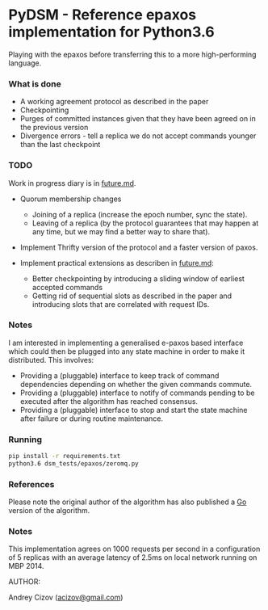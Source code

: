 PyDSM - Reference epaxos implementation for Python3.6
==========
Playing with the epaxos before transferring this to a more high-performing language.

### What is done

 - A working agreement protocol as described in the paper
 - Checkpointing
 - Purges of committed instances given that they have been agreed on in the previous version
 - Divergence errors - tell a replica we do not accept commands younger than the last checkpoint

### TODO

Work in progress diary is in [future.md](./docs/future.md).

 - Quorum membership changes
   - Joining of a replica (increase the epoch number, sync the state).
   - Leaving of a replica (by the protocol guarantees that may happen at any time, but we may find a better way to share that).

 - Implement Thrifty version of the protocol and a faster version of paxos.
 - Implement practical extensions as describen in [future.md](./docs/future.md):
   - Better checkpointing by introducing a sliding window of earliest accepted commands 
   - Getting rid of sequential slots as described in the paper and introducing slots that are correlated with request IDs.

### Notes
I am interested in implementing a generalised e-paxos based interface which could then be plugged into any state machine in order to make it distributed. This involves:
  -  Providing a (pluggable) interface to keep track of command dependencies depending on whether the given commands commute.
  -  Providing a (pluggable) interface to notify of commands pending to be  executed after the algorithm has reached consensus.
  -  Providing a (pluggable) interface to stop and start the state machine after failure or during routine maintenance.

### Running

```bash
pip install -r requirements.txt
python3.6 dsm_tests/epaxos/zeromq.py
```
### References

Please note the original author of the algorithm has also published a [Go](https://github.com/efficient/epaxos) version of the algorithm. 

### Notes

This implementation agrees on 1000 requests per second in a configuration of 5 replicas with an average latency of 2.5ms on local network running on MBP 2014.

AUTHOR:

Andrey Cizov (acizov@gmail.com)